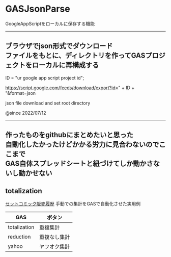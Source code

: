 # GASJsonParse
  
GoogleAppScriptをローカルに保存する機能  

---
ブラウザでjson形式でダウンロード  
ファイルをもとに、ディレクトリを作ってGASプロジェクトをローカルに再構成する  
---
  
ID = "ur google app script project id";
  
https://script.google.com/feeds/download/export?id=" + ID + "&format=json
  
json file download and set root directory
  
@since 2022/07/12
  
---
作ったものをgithubにまとめたいと思った  
自動化したかったけどかかる労力に見合わないのでここまで  
GAS自体スプレッドシートと紐づけてしか動かさないし動かせない  
---

## totalization
[セットコミック販売履歴](https://docs.google.com/spreadsheets/d/1N6jmvDG8nuW8KOIi3unUIZL_-58r1PIPFpJGClVWptI/edit?usp=sharing)
手動での集計をGASで自動化させた実用例

|      GAS     |    ボタン		|
|--------------|------------|
| totalization |   重複集計	|
|   reduction  | 重複なし集計	|
|      yahoo   |  ヤフオク集計	|

